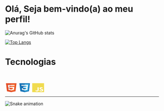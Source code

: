 
# Olá, Seja bem-vindo(a) ao meu perfil!

![Anurag's GitHub stats](https://github-readme-stats.vercel.app/api?username=matheusscarvalho1&show_icons=true&theme=transparent)

[![Top Langs](https://github-readme-stats.vercel.app/api/top-langs/?username=matheusscarvalho1&layout=demo&theme=transparent)](https://github.com/anuraghazra/github-readme-stats)
<br>
# Tecnologias
<div style="display: inline_block">
<br><br>
  <img align="center" alt="HTML" height="30" width="40" src="https://raw.githubusercontent.com/devicons/devicon/master/icons/html5/html5-original.svg">
  <img align="center" alt="CSS" height="30" width="40" src="https://raw.githubusercontent.com/devicons/devicon/master/icons/css3/css3-original.svg">
  <img align="center" alt="Js" height="30" width="40" src="https://raw.githubusercontent.com/devicons/devicon/master/icons/javascript/javascript-plain.svg">
<hr>
</div>

![Snake animation](https://github.com/matheusscarvalho1/imath5/blob/output/github-contribution-grid-snake.svg)

